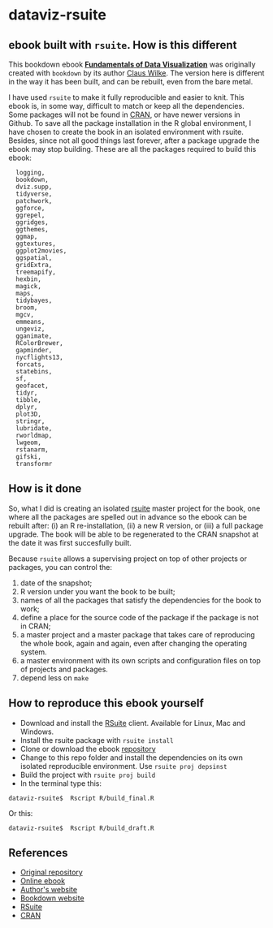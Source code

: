 # dataviz-rsuite


## ebook built with `rsuite`. How is this different
This bookdown ebook [**Fundamentals of Data Visualization**](https://www.amazon.com/gp/product/1492031089) was originally created with `bookdown` by its author [Claus Wilke](@ClausWilke). The version here is different in the way it has been built, and can be rebuilt, even from the bare metal.

I have used `rsuite` to make it fully reproducible and easier to knit. This ebook is, in some way, difficult to match or keep all the dependencies. Some packages will not be found in [CRAN](), or have newer versions in Github. To save all the package installation in the R global environment, I have chosen to create the book in an isolated environment with rsuite.
Besides, since not all good things last forever, after a package upgrade the ebook may stop building. These are all the packages required to build this ebook:

```
  logging,
  bookdown,
  dviz.supp,
  tidyverse,
  patchwork,
  ggforce,
  ggrepel,
  ggridges,
  ggthemes,
  ggmap,
  ggtextures,
  ggplot2movies,
  ggspatial,
  gridExtra,
  treemapify,
  hexbin,
  magick,
  maps,
  tidybayes,
  broom,
  mgcv,
  emmeans,
  ungeviz,
  gganimate,
  RColorBrewer,
  gapminder,
  nycflights13,
  forcats,
  statebins,
  sf,
  geofacet,
  tidyr,
  tibble,
  dplyr,
  plot3D,
  stringr,
  lubridate,
  rworldmap,
  lwgeom,
  rstanarm,
  gifski,
  transformr
```  

## How is it done

So, what I did is creating an isolated [rsuite]((https://rsuite.io/)) master project for the book, one where all the packages are spelled out in advance so the ebook can be rebuilt after: (i) an R re-installation, (ii) a new R version, or (iii) a full package upgrade. The book will be able to be regenerated to the CRAN snapshot at the date it was first succesfully built.

Because `rsuite` allows a supervising project on top of other projects or packages, you can control the:

1. date of the snapshot; 
1. R version under you want the book to be built; 
1. names of all the packages that satisfy the dependencies for the book to work; 
1. define a place for the source code of the package if the package is not in CRAN; 
1. a master project and a master package that takes care of reproducing the whole book, again and again, even after changing the operating system.
1. a master environment with its own scripts and configuration files on top of projects and packages.
1. depend less on `make`


## How to reproduce this ebook yourself
* Download and install the [RSuite](https://rsuite.io/) client. Available for Linux, Mac and Windows.
* Install the rsuite package with `rsuite install`
* Clone or download the ebook [repository](https://github.com/f0nzie/dataviz-rsuite)
* Change to this repo folder and install the dependencies on its own isolated reproducible environment. Use `rsuite proj depsinst`
* Build the project with `rsuite proj build`
* In the terminal type this:

```
dataviz-rsuite$  Rscript R/build_final.R
```

Or this:

```
dataviz-rsuite$  Rscript R/build_draft.R
```



## References
* [Original repository](https://github.com/clauswilke/dataviz)
* [Online ebook](http://serialmentor.com/dataviz)
* [Author's website](https://serialmentor.com/blog/)
* [Bookdown website](https://bookdown.org/)
* [RSuite](https://rsuite.io/)
* [CRAN]()
